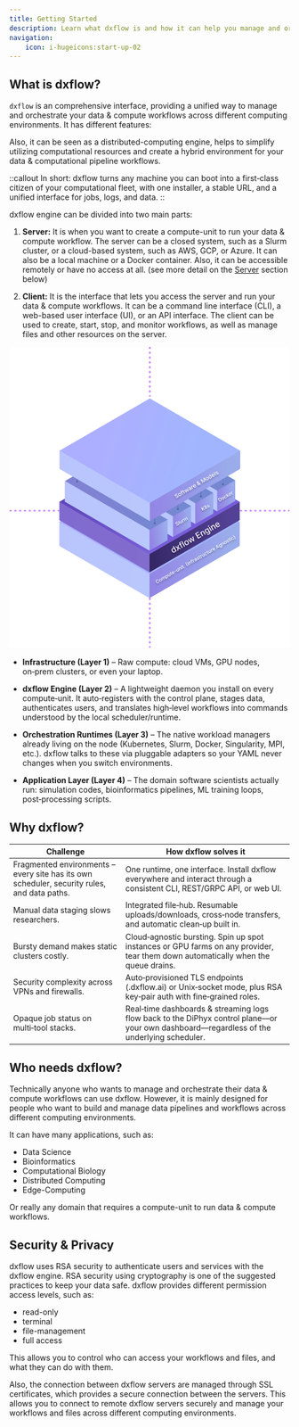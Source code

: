 ```yaml
---
title: Getting Started
description: Learn what dxflow is and how it can help you manage and orchestrate your data & compute workflows across different computing environments
navigation:
    icon: i-hugeicons:start-up-02
---
```


## What is dxflow?

`dxflow` is an comprehensive interface, providing a unified way to manage and orchestrate your data & compute workflows across different computing environments. It has different features:

Also, it can be seen as a distributed-computing engine, helps to simplify utilizing computational resources and create a hybrid environment for your data & computational pipeline workflows.

::callout
In short: dxflow turns any machine you can boot into a first‑class citizen of your computational fleet, with one installer, a stable URL, and a unified interface for jobs, logs, and data.
::

dxflow engine can be divided into two main parts:

1. **Server:**
   It is when you want to create a compute-unit to run your data & compute workflow. The server can be a closed system, such as a Slurm cluster, or a cloud-based system, such as AWS, GCP, or Azure. It can also be a local machine or a Docker container. Also, it can be accessible remotely or have no access at all. (see more detail on the [Server](#server) section below)

2. **Client:**
   It is the interface that lets you access the server and run your data & compute workflows. It can be a command line interface (CLI), a web-based user interface (UI), or an API interface. The client can be used to create, start, stop, and monitor workflows, as well as manage files and other resources on the server.

![Dxflow Layers](/assets/dxflow_layers.svg)

- **Infrastructure (Layer 1)** – Raw compute: cloud VMs, GPU nodes, on‑prem clusters, or even your laptop.

- **dxflow Engine (Layer 2)** – A lightweight daemon you install on every compute‑unit. It auto‑registers with the control plane, stages data, authenticates users, and translates high‑level workflows into commands understood by the local scheduler/runtime.

- **Orchestration Runtimes (Layer 3)** – The native workload managers already living on the node (Kubernetes, Slurm, Docker, Singularity, MPI, etc.). dxflow talks to these via pluggable adapters so your YAML never changes when you switch environments.

- **Application Layer (Layer 4)** – The domain software scientists actually run: simulation codes, bioinformatics pipelines, ML training loops, post‑processing scripts.

## Why dxflow?

| Challenge | How dxflow solves it |
| --- | --- |
| Fragmented environments – every site has its own scheduler, security rules, and data paths. | One runtime, one interface. Install dxflow everywhere and interact through a consistent CLI, REST/GRPC API, or web UI. |
| Manual data staging slows researchers. | Integrated file‑hub. Resumable uploads/downloads, cross‑node transfers, and automatic clean‑up built in. |
| Bursty demand makes static clusters costly. | Cloud‑agnostic bursting. Spin up spot instances or GPU farms on any provider, tear them down automatically when the queue drains. |
| Security complexity across VPNs and firewalls. | Auto‑provisioned TLS endpoints (<hash>.dxflow.ai) or Unix‑socket mode, plus RSA key‑pair auth with fine‑grained roles. |
| Opaque job status on multi‑tool stacks. | Real‑time dashboards & streaming logs flow back to the DiPhyx control plane—or your own dashboard—regardless of the underlying scheduler. |

## Who needs dxflow?

Technically anyone who wants to manage and orchestrate their data & compute workflows can use dxflow. However, it is mainly designed for people who want to build and manage data pipelines and workflows across different computing environments.

It can have many applications, such as:

* Data Science
* Bioinformatics
* Computational Biology
* Distributed Computing
* Edge-Computing

Or really any domain that requires a compute-unit to run data & compute workflows.

## Security & Privacy

dxflow uses RSA security to authenticate users and services with the dxflow engine. RSA security using cryptography is one of the suggested practices to keep your data safe. dxflow provides different permission access levels, such as:

* read-only
* terminal
* file-management
* full access

This allows you to control who can access your workflows and files, and what they can do with them.

Also, the connection between dxflow servers are managed through SSL certificates, which provides a secure connection between the servers. This allows you to connect to remote dxflow servers securely and manage your workflows and files across different computing environments.
